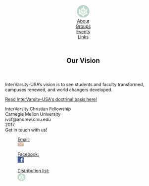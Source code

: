 <!DOCTYPE HTML>
<!-- Copyright 2012 Michelle Reinhold, Sang Tian.
     All rights reserved. -->
<html>
<head>
  <meta name="viewport" content="width=device-width, initial-scale=1, minimal-ui">
  <link href="style.css" rel="stylesheet" type="text/css" />
  <link href='http://fonts.googleapis.com/css?family=Lato:400,400italic|Arvo:400,700' rel='stylesheet' type='text/css'>
  <link rel="shortcut icon" href="images/favicon.ico" />
  <title>InterVarsity Christian Fellowship - CMU Chapter - About</title>
  <!-- TODO: correct base url -->
  <meta name="description" content="InterVarsity Christian Fellowship CMU website - about" />
  <meta name="author" content="Michelle Reinhold" />
  <meta name="author" content="Sang Tian" />
</head>
<body>
  <header class="navbar">
    <div class="navcontrol">
      <a href="index.html">
        <div class="homelink">
          <img src="images/top_logo_hover.png" />
        </div>
      </a>
      <div class="navlinks">
        <div><a href="about.html" class="current">About</a></div>
        <div><a href="groups.html">Groups</a></div>
        <div><a href="events.html">Events</a></div>
        <!--<div><a href="photos.html">Photos</a></div>-->
        <div><a href="links.html">Links</a></div>
      </div>
    </div>
  </header>
  <article class="aboutpage">
    <header class="sectionheader">
      <h1>Our Vision</h1>
    </header>
    <div class="vision">
      <p>
      InterVarsity-USA&rsquo;s vision is to see students and faculty transformed,
      campuses renewed, and world changers developed.
      </p>
      <!--<p>
      Our chapter&rsquo;s vision for the year is: Going deep brings life.
      <ol>
        <li>Transformation: <em>deep commitment</em> to relationship with God</li>
        <li>Community: <em>deep care</em> for one another</li>
        <li>Mission: <em>deep compassion</em> for campus and world</li>
      </ol>
      </p>-->
      <p><a href="http://www.intervarsity.org/about/our/our-doctrinal-basis" target="_blank">Read InterVarsity-USA's doctrinal basis here!</a></p>
    </div>
    <!--
    <div class="halfcolumn">
      <img src="images/placeholder.jpg" />
    </div>
    -->
  </article>
  <footer class="footer">
    <div class="footercontent">
      <div class="contactinfo">
        InterVarsity Christian Fellowship<br />
        Carnegie Mellon University<br />
        ivcf@andrew.cmu.edu<br />
        2017
      </div>
      <div class="contactlinks">
        <div class="contactblurb">Get in touch with us!</div>
        <div class="icons">
          <a href="mailto:ivcf@andrew.cmu.edu" target="_blank">
            <figure id="email">
              <figcaption>Email:</figcaption>
              <img src="images/email_icon.png" />
            </figure>
          </a>
          <a href="https://www.facebook.com/groups/232779310089197/" target="_blank">
            <figure id="facebook">
              <figcaption>Facebook:</figcaption>
              <img src="images/fb_icon.jpg" />
            </figure>
          </a>
          <a href="https://lists.andrew.cmu.edu/mailman/listinfo/ivcf-misc" target="_blank">
            <figure id="dlist">
              <figcaption>Distribution list:</figcaption>
              <img src="images/dlist_icon.png" />
            </figure>
          </a>
        </div>
      </div>
    </div>
  </footer>
  <script>
    (function(i,s,o,g,r,a,m){i['GoogleAnalyticsObject']=r;i[r]=i[r]||function(){
    (i[r].q=i[r].q||[]).push(arguments)},i[r].l=1*new Date();a=s.createElement(o),
    m=s.getElementsByTagName(o)[0];a.async=1;a.src=g;m.parentNode.insertBefore(a,m)
    })(window,document,'script','//www.google-analytics.com/analytics.js','ga');

    ga('create', 'UA-54044080-1', 'auto');
    ga('send', 'pageview');
  </script>
</body>
</html>
